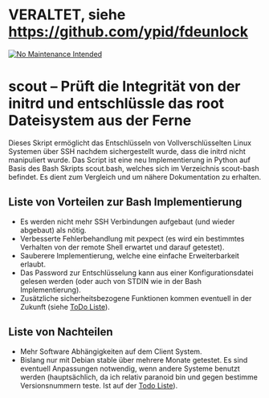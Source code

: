 # VERALTET, siehe https://github.com/ypid/fdeunlock

[![No Maintenance Intended](http://unmaintained.tech/badge.svg)](http://unmaintained.tech/)

# scout – Prüft die Integrität von der initrd und entschlüssle das root Dateisystem aus der Ferne

Dieses Skript ermöglicht das Entschlüsseln von Vollverschlüsselten Linux Systemen über SSH nachdem sichergestellt wurde, dass die initrd nicht manipuliert wurde.
Das Script ist eine neu Implementierung in Python auf Basis des Bash Skripts scout.bash, welches sich im Verzeichnis scout-bash befindet. Es dient zum Vergleich und um nähere Dokumentation zu erhalten.

## Liste von Vorteilen zur Bash Implementierung

* Es werden nicht mehr SSH Verbindungen aufgebaut (und wieder abgebaut) als nötig.
* Verbesserte Fehlerbehandlung mit pexpect (es wird ein bestimmtes Verhalten von der remote Shell erwartet und darauf getestet).
* Sauberere Implementierung, welche eine einfache Erweiterbarkeit erlaubt.
* Das Password zur Entschlüsselung kann aus einer Konfigurationsdatei gelesen werden (oder auch von STDIN wie in der Bash Implementierung).
* Zusätzliche sicherheitsbezogene Funktionen kommen eventuell in der Zukunft (siehe [ToDo Liste][todo]).

## Liste von Nachteilen

* Mehr Software Abhängigkeiten auf dem Client System.
* Bislang nur mit Debian stable über mehrere Monate getestet. Es sind eventuell Anpassungen notwendig, wenn andere Systeme benutzt werden (hauptsächlich, da ich relativ paranoid bin und gegen bestimme Versionsnummern teste. Ist auf der [Todo Liste][todo]).

[todo]: /scout/#todo
